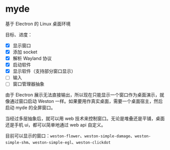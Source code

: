 # myde

基于 Electron 的 Linux 桌面环境

目标、进度：

-   [x] 显示窗口
-   [x] 添加 socket
-   [x] 解析 Wayland 协议
-   [x] 启动软件
-   [x] 显示软件（支持部分窗口显示）
-   [ ] 输入
-   [ ] 窗口管理器抽象

由于 Electron 展示无法直接输出，所以现在只能显示一个窗口作为桌面演示，就像通过窗口启动 Weston 一样。如果要用作真实桌面，需要一个桌面宿主，然后启动 myde 的全屏窗口。

当经过多层抽象后，就可以用 web 技术来控制窗口。无论是堆叠还是平铺，桌面还是手机 ui，都可以简单地通过 web api 自定义。

目前可以显示的窗口：`weston-flower`、`weston-simple-damage`、`weston-simple-shm`、`weston-simple-egl`、`weston-clickdot`
